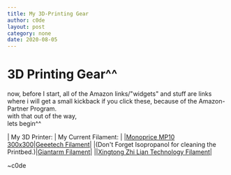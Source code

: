 ```yaml
---
title: My 3D-Printing Gear
author: c0de
layout: post
category: none
date: 2020-08-05
---
```

# 3D Printing Gear^^
now, before I start, all of the Amazon links/"widgets" and stuff are links where i will get a small kickback if you click these, because of the Amazon-Partner Program.  
with that out of the way,  
lets begin^^  
  
| My 3D Printer: | My Current Filament: |
|[Monoprice MP10 300x300](https://amzn.to/2PwMuE5)|[Geeetech Filament](https://amzn.to/3fwIEp6)|
|(Don't Forget Isopropanol for cleaning the Printbed.)|[Giantarm Filament](https://amzn.to/30uOALi)|
||[Xingtong Zhi Lian Technology Filament](https://amzn.to/30uxMUH)|
  
~c0de
